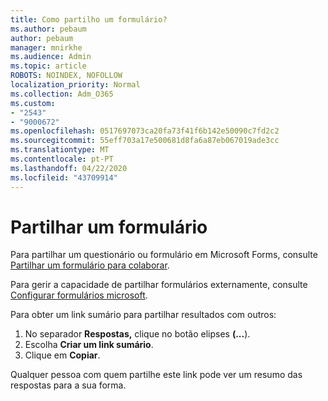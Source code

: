 ```yaml
---
title: Como partilho um formulário?
ms.author: pebaum
author: pebaum
manager: mnirkhe
ms.audience: Admin
ms.topic: article
ROBOTS: NOINDEX, NOFOLLOW
localization_priority: Normal
ms.collection: Adm_O365
ms.custom:
- "2543"
- "9000672"
ms.openlocfilehash: 0517697073ca20fa73f41f6b142e50090c7fd2c2
ms.sourcegitcommit: 55eff703a17e500681d8fa6a87eb067019ade3cc
ms.translationtype: MT
ms.contentlocale: pt-PT
ms.lasthandoff: 04/22/2020
ms.locfileid: "43709914"
---
```

# <a name="share-a-form"></a>Partilhar um formulário

Para partilhar um questionário ou formulário em Microsoft Forms, consulte [Partilhar um formulário para colaborar](https://support.office.com/article/Share-a-form-to-collaborate-d5bb5cf0-8401-4c15-bb8c-8e108cd7e69b).

Para gerir a capacidade de partilhar formulários externamente, consulte [Configurar formulários microsoft](https://support.office.com/article/set-up-microsoft-forms-cc52287a-4550-464d-9a1b-457bf9df2240). 

Para obter um link sumário para partilhar resultados com outros:

1. No separador **Respostas,** clique no botão elipses **(...**).
3. Escolha **Criar um link sumário**.
4. Clique em **Copiar**.

Qualquer pessoa com quem partilhe este link pode ver um resumo das respostas para a sua forma.